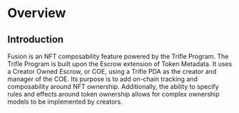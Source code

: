 # Overview

## Introduction
Fusion is an NFT composability feature powered by the Trifle Program.
The Trifle Program is built upon the Escrow extension of Token Metadata. It uses a Creator Owned Escrow, or COE, using a Trifle PDA as the creator and manager of the COE. Its purpose is to add on-chain tracking and composability around NFT ownership. Additionally, the ability to specify rules and effects around token ownership allows for complex ownership models to be implemented by creators.
